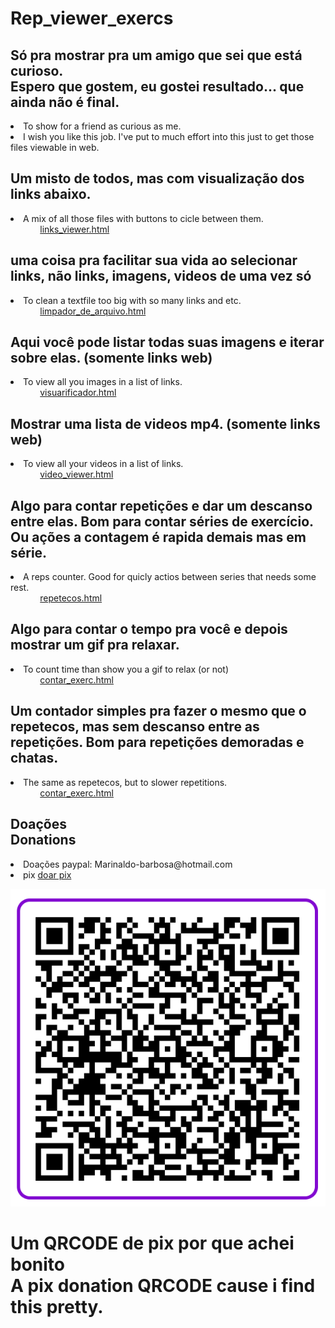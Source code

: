 # Rep_viewer_exercs


<h2> Só pra mostrar pra um amigo que sei que está curioso. <br> Espero que gostem, eu gostei resultado... que ainda não é final.
</h2><li>To show for a friend as curious as me. <br> <li> I wish you like this job. I've put to much effort into this just to get those files viewable in web. 

<div>
<h2> Um misto de todos, mas com visualização dos links abaixo.
</h2><li> A mix of all those files with buttons to cicle between them. 
<br>&nbsp;&nbsp;&nbsp;&nbsp;&nbsp;&nbsp;&nbsp;&nbsp;&nbsp;&nbsp;&nbsp;&nbsp;<a  href="https://htmlpreview.github.io/?https://github.com/magoexodia/Rep_viewer_exercs/blob/main/links_viewer.html">links_viewer.html</a>



<h2> uma coisa pra facilitar sua vida ao selecionar links, não links, imagens, videos de uma vez só
</h2><li> To clean a textfile too big with so many links and etc. 
<br>&nbsp;&nbsp;&nbsp;&nbsp;&nbsp;&nbsp;&nbsp;&nbsp;&nbsp;&nbsp;&nbsp;&nbsp;<a  href="https://htmlpreview.github.io/?https://github.com/magoexodia/Rep_viewer_exercs/blob/main/limpador_de_arquivo.html">limpador_de_arquivo.html</a>




<h2> Aqui você pode listar todas suas imagens e iterar sobre elas. (somente links web)
</h2><li> To view all you images in a list of links. 
<br>&nbsp;&nbsp;&nbsp;&nbsp;&nbsp;&nbsp;&nbsp;&nbsp;&nbsp;&nbsp;&nbsp;&nbsp;<a  href="https://htmlpreview.github.io/?https://github.com/magoexodia/Rep_viewer_exercs/blob/main/visuarificador.html">visuarificador.html</a>




<h2> Mostrar uma lista de videos mp4. (somente links web)
</h2><li> To view all your videos in a list of links. 
<br>&nbsp;&nbsp;&nbsp;&nbsp;&nbsp;&nbsp;&nbsp;&nbsp;&nbsp;&nbsp;&nbsp;&nbsp;<a  href="https://htmlpreview.github.io/?https://github.com/magoexodia/Rep_viewer_exercs/blob/main/video_viewer.html">video_viewer.html</a>
</p>



<h2> Algo para contar repetições e dar um descanso entre elas. Bom para contar séries de exercício. Ou ações a contagem é rapida demais mas em série.
</h2><li> A reps counter. Good for quicly actios between series that needs some rest.
<br>&nbsp;&nbsp;&nbsp;&nbsp;&nbsp;&nbsp;&nbsp;&nbsp;&nbsp;&nbsp;&nbsp;&nbsp;<a  href="https://htmlpreview.github.io/?https://github.com/magoexodia/Rep_viewer_exercs/blob/main/repetecos.html">repetecos.html</a>





<h2> Algo para contar o tempo pra você e depois mostrar um gif pra relaxar.
</h2><li> To count time than show you a gif to relax (or not)
<br>&nbsp;&nbsp;&nbsp;&nbsp;&nbsp;&nbsp;&nbsp;&nbsp;&nbsp;&nbsp;&nbsp;&nbsp;<a  href="https://htmlpreview.github.io/?https://github.com/magoexodia/Rep_viewer_exercs/blob/main/timer_exerc_gif.html">contar_exerc.html</a>




<h2> Um contador simples pra fazer o mesmo que o repetecos, mas sem descanso entre as repetições. Bom para repetições demoradas e chatas.
</h2><li> The same as repetecos, but to slower repetitions.
<br>&nbsp;&nbsp;&nbsp;&nbsp;&nbsp;&nbsp;&nbsp;&nbsp;&nbsp;&nbsp;&nbsp;&nbsp;<a  href="https://htmlpreview.github.io/?https://github.com/magoexodia/Rep_viewer_exercs/blob/main/contar_exerc_def.html">contar_exerc.html</a>
  
<h2>Doações<br>Donations</h2>
<tr>
<li>Doações paypal: Marinaldo-barbosa@hotmail.com</li>
<li>pix <a href="https://nubank.com.br/pagar/tq1wa/9hDxPeWoNB">doar pix</a></li></tr>

<img src="https://github.com/magoexodia/Rep_viewer_exercs/blob/main/pix_pix_pix.png"></div>
<h1>Um QRCODE de pix por que achei bonito<br>A pix donation QRCODE cause i find this pretty.</h1>
